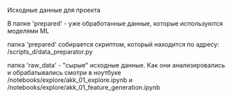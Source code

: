 Исходные данные для проекта

В папке 'prepared' - уже обработанные данные, которые используются моделями ML

папка 'prepared' собирается скриптом, который находится по адресу:  /scripts_d/data_preparator.py

папка 'raw_data' - "сырые" исходные данные. Как они анализировались и обрабатывались смотри в ноутбуке /notebooks/explore/akk_01_explore.ipynb и /notebooks/explore/akk_01_feature_generation.ipynb 